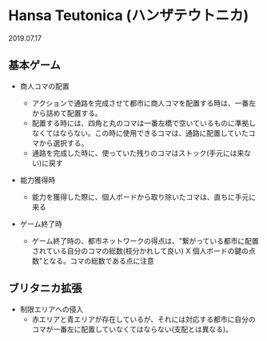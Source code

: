 # Hansa Teutonica (ハンザテウトニカ) 
2019.07.17 

## 基本ゲーム
* 商人コマの配置
    * アクションで通路を完成させて都市に商人コマを配置する時は、一番左から詰めて配置する。
    * 配置する時には、四角と丸のコマは一番左橋で空いているものに準拠しなくてはならない。この時に使用できるコマは、通路に配置していたコマから選択する。
    * 通路を完成した時に、使っていた残りのコマはストック(手元には来ない)に戻す

* 能力獲得時
    * 能力を獲得した際に、個人ボードから取り除いたコマは、直ちに手元に来る

* ゲーム終了時
    * ゲーム終了時の、都市ネットワークの得点は、"繋がっている都市に配置されている自分のコマの総数(枝分かれして良い) X 個人ボードの鍵の点数"となる。コマの総数である点に注意

## ブリタニカ拡張
* 制限エリアへの侵入
    * 赤エリアと青エリアが存在しているが、それには対応する都市に自分のコマが一番左に配置していなくてはならない(支配とは異なる)。